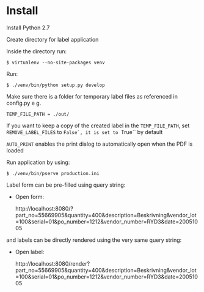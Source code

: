 Install
=======

Install Python 2.7

Create directory for label application

Inside the directory run:

	$ virtualenv --no-site-packages venv

Run:
	
	$ ./venv/bin/python setup.py develop

Make sure there is a folder for temporary label files as referenced in config.py
e g. 
	
	TEMP_FILE_PATH = ./out/

If you want to keep a copy of the created label in the ``TEMP_FILE_PATH``,
set ``REMOVE_LABEL_FILES`` to ``False`, it is set to ``True`` by default

``AUTO_PRINT`` enables the print dialog to automatically open when the PDF is loaded

Run application by using:

	$ ./venv/bin/pserve production.ini

Label form can be pre-filled using query string:
- Open form: 
	
	http://localhost:8080/?part_no=55669905&quantity=400&description=Beskrivning&vendor_lot=100&serial=01&po_number=1212&vendor_number=RYD3&date=20051005

and labels can be directly rendered using the very same query string:
- Open label: 
	
	http://localhost:8080/render?part_no=55669905&quantity=400&description=Beskrivning&vendor_lot=100&serial=01&po_number=1212&vendor_number=RYD3&date=20051005

